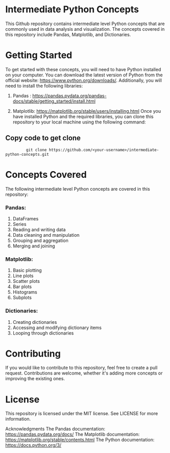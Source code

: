 # Intermediate Python Concepts
This Github repository contains intermediate level Python concepts that are commonly used in data analysis and visualization. The concepts covered in this repository include Pandas, Matplotlib, and Dictionaries.

# Getting Started
To get started with these concepts, you will need to have Python installed on your computer. You can download the latest version of Python from the official website: https://www.python.org/downloads/. Additionally, you will need to install the following libraries:

1. Pandas : https://pandas.pydata.org/pandas-docs/stable/getting_started/install.html

2. Matplotlib: https://matplotlib.org/stable/users/installing.html
Once you have installed Python and the required libraries, you can clone this repository to your local machine using the following command:


## Copy code to get clone 
       
        
             git clone https://github.com/<your-username>/intermediate-python-concepts.git


# Concepts Covered
The following intermediate level Python concepts are covered in this repository:

### Pandas:
1. DataFrames
2. Series
3. Reading and writing data
4. Data cleaning and manipulation
5. Grouping and aggregation
6. Merging and joining
### Matplotlib:
1. Basic plotting
2. Line plots
3. Scatter plots
4. Bar plots
5. Histograms
6. Subplots
### Dictionaries:
1. Creating dictionaries
2. Accessing and modifying dictionary items
3. Looping through dictionaries
# Contributing
If you would like to contribute to this repository, feel free to create a pull request. Contributions are welcome, whether it's adding more concepts or improving the existing ones.

# License
This repository is licensed under the MIT license. See LICENSE for more information.

Acknowledgments
The Pandas documentation: https://pandas.pydata.org/docs/
The Matplotlib documentation: https://matplotlib.org/stable/contents.html
The Python documentation: https://docs.python.org/3/
